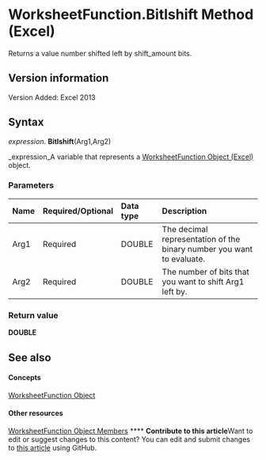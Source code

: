
# WorksheetFunction.Bitlshift Method (Excel)

Returns a value number shifted left by shift_amount bits.


## Version information

Version Added: Excel 2013 


## Syntax

 _expression_. **Bitlshift**(Arg1,Arg2)

 _expression_A variable that represents a  [WorksheetFunction Object (Excel)](7b1d5639-363d-632c-2cf0-2232562646b6.md) object.


### Parameters



|**Name**|**Required/Optional**|**Data type**|**Description**|
|:-----|:-----|:-----|:-----|
|Arg1|Required|DOUBLE|The decimal representation of the binary number you want to evaluate.|
|Arg2|Required|DOUBLE|The number of bits that you want to shift Arg1 left by.|

### Return value

 **DOUBLE**


## See also


#### Concepts


 [WorksheetFunction Object](7b1d5639-363d-632c-2cf0-2232562646b6.md)
#### Other resources


 [WorksheetFunction Object Members](6811ca87-4b53-0bff-88c9-30bf7497879a.md)
****   **Contribute to this article**Want to edit or suggest changes to this content? You can edit and submit changes to  [this article](https://github.com/jhershey00/VBA_Excel_Test/OpenXMLCon/articles/d004e1f3-3d25-18a5-c744-9b57591aae64.md) using GitHub.

